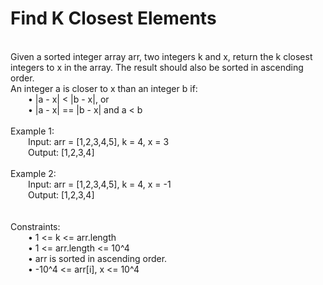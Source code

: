 <h1>Find K Closest Elements</h1>
<p><br>
Given a sorted integer array arr, two integers k and x, return the k closest integers to x in the array. The result should also be sorted in ascending order.<br>
An integer a is closer to x than an integer b if:<br>
&emsp;&emsp;•	|a - x| < |b - x|, or<br>
&emsp;&emsp;•	|a - x| == |b - x| and a < b<br>
<br> 
Example 1:<br>
&emsp;&emsp;Input: arr = [1,2,3,4,5], k = 4, x = 3<br>
&emsp;&emsp;Output: [1,2,3,4]<br>
<br>
Example 2:<br>
&emsp;&emsp;Input: arr = [1,2,3,4,5], k = 4, x = -1<br>
&emsp;&emsp;Output: [1,2,3,4]<br>
 <br>
 <br>
Constraints:<br>
&emsp;&emsp;•	1 <= k <= arr.length<br>
&emsp;&emsp;•	1 <= arr.length <= 10^4<br>
&emsp;&emsp;•	arr is sorted in ascending order.<br>
&emsp;&emsp;•	-10^4 <= arr[i], x <= 10^4<br>
</p>
